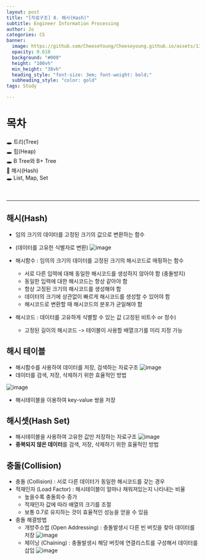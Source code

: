 ```yaml
---
layout: post
title: "[자료구조] 8. 해시(Hash)"
subtitle: Engineer Information Processing
author: Jo
categories: CS
banner:
  image: https://github.com/CheeseYoung/Cheeseyoung.github.io/assets/132384527/7158e4af-c08e-4639-9986-0c29e18f7973
  opacity: 0.618
  background: "#000"
  height: "100vh"
  min_height: "38vh"
  heading_style: "font-size: 3em; font-weight: bold;"
  subheading_style: "color: gold"
tags: Study

---
```


# 목차
🕳 트리(Tree) <br>
🕳 힙(Heap) <br>
🕳 B Tree와 B+ Tree <br>
📌 해시(Hash)<br>
🕳 List, Map, Set <br>

<br>
<hr>

## 해시(Hash)
- 임의 크기의 데이터를 고정된 크기의 값으로 변환하는 함수
- (데이터를 고유한 식별자로 변환)
![image](https://github.com/CheeseYoung/Cheeseyoung.github.io/assets/132384527/7158e4af-c08e-4639-9986-0c29e18f7973)

- 해시함수 : 임의의 크기의 데이터를 고정된 크기의 해시코드로 매핑하는 함수
  - 서로 다른 입력에 대해 동일한 해시코드를 생성하지 않아야 함 (충돌방지)
  - 동일한 입력에 대한 해시코드는 항상 같아야 함
  - 항상 고정된 크기의 해시코드를 생성해야 함
  - 데이터의 크기에 상관없이 빠르게 해시코드를 생성할 수 있어야 함
  - 해시코드로 변환할 때 해시코드의 분포가 균일해야 함
- 해시코드 : 데이터를 고유하게 식별할 수 있는 값 (고정된 비트수 or 정수)
  - 고정된 길이의 해시코드 -> 테이블이 사용할 배열크기를 미리 지정 가능

## 해시 테이블
- 해시함수를 사용하여 데이터를 저장, 검색하는 자료구조
![image](https://github.com/CheeseYoung/Cheeseyoung.github.io/assets/132384527/8f19c966-a75b-4adb-ace9-67cb5aff6474)
- 데이터를 검색, 저장, 삭제하기 위한 효율적인 방법

![image](https://github.com/CheeseYoung/Cheeseyoung.github.io/assets/132384527/6fd6badd-b1bb-4cc4-b392-3df8e22ba7d9)
- 해시테이블을 이용하여 key-value 쌍을 저장

## 해시셋(Hash Set)
- 해시테이블을 사용하여 고유한 값만 저장하는 자료구조
![image](https://github.com/CheeseYoung/Cheeseyoung.github.io/assets/132384527/115f980d-dea3-4250-85de-c9ddf6d79ee1)
- <b>중복되지 않은 데이터</b>를 검색, 저장, 삭제하기 위한 효율적인 방법

## 충돌(Collision)
- 충돌 (Collision) : 서로 다른 데이터가 동일한 해시코드를 갖는 경우
- 적재인자 (Load Factor) : 해시테이블이 얼마나 채워져있는지 나타내는 비율
  - 높을수록 충돌회수 증가
  - 적재인자 값에 따라 배열의 크기를 조절
  - 보통 0.7로 유지하는 것이 효율적인 성능을 얻을 수 있음
- 충돌 해결방법
  - 개방주소법 (Open Addressing) : 충돌발생시 다른 빈 버킷을 찾아 데이터를 저장
    ![image](https://github.com/CheeseYoung/Cheeseyoung.github.io/assets/132384527/0223295e-3efa-4a9d-8aee-591fcb20cded)
  - 체이닝 (Chaining) : 충돌발생시 해당 버킷에 연결리스트를 구성해서 데이터를 삽입
    ![image](https://github.com/CheeseYoung/Cheeseyoung.github.io/assets/132384527/da36cfbc-18d9-456d-aeec-757653710f68)



















